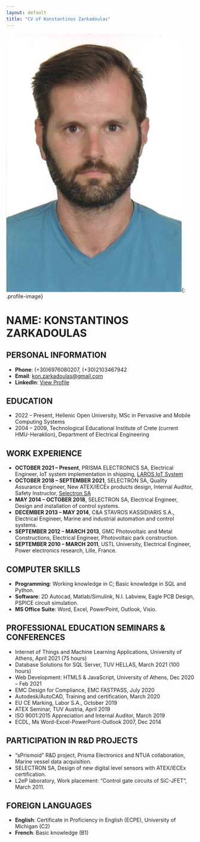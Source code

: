 ```yaml
---
layout: default
title: "CV of Konstantinos Zarkadoulas"
---
```


![Profile Photo of Konstantinos Zarkadoulas](https://raw.githubusercontent.com/KonstantinosZarkadoulas/cvzarkadoulas/refs/heads/main/ZARKADOULAS%20PHOTO%20(1).jpg){: .profile-image}

# NAME: KONSTANTINOS ZARKADOULAS

## PERSONAL INFORMATION
- **Phone**: (+30)6976080207, (+30)2103467942
- **Email**: [kon.zarkadoulas@gmail.com](mailto:kon.zarkadoulas@gmail.com)
- **LinkedIn**: [View Profile](https://www.linkedin.com/in/konstantinos-zarkadoulas-6a727360/)

## EDUCATION
- 2022 – Present, Hellenic Open University, MSc in Pervasive and Mobile Computing Systems
- 2004 – 2009, Technological Educational Institute of Crete (current HMU-Heraklion), Department of Electrical Engineering

## WORK EXPERIENCE
- **OCTOBER 2021 – Present**, PRISMA ELECTRONICS SA, Electrical Engineer, IoT system implementation in shipping, [LAROS IoT System](https://www.laros.gr/index.php#data)
- **OCTOBER 2018 – SEPTEMBER 2021**, SELECTRON SA, Quality Assurance Engineer, New ATEX/IECEx products design, Internal Auditor, Safety Instructor, [Selectron SA](https://www.selectron.gr)
- **MAY 2014 – OCTOBER 2018**, SELECTRON SA, Electrical Engineer, Design and installation of control systems.
- **DECEMBER 2013 – MAY 2014**, C&A STAVROS KASSIDIARIS S.A., Electrical Engineer, Marine and industrial automation and control systems.
- **SEPTEMBER 2012 – MARCH 2013**, GMC Photovoltaic and Metal Constructions, Electrical Engineer, Photovoltaic park construction.
- **SEPTEMBER 2010 – MARCH 2011**, USTL University, Electrical Engineer, Power electronics research, Lille, France.

## COMPUTER SKILLS
- **Programming**: Working knowledge in C; Basic knowledge in SQL and Python.
- **Software**: 2D Autocad, Matlab/Simulink, N.I. Labview, Eagle PCB Design, PSPICE circuit simulation.
- **MS Office Suite**: Word, Excel, PowerPoint, Outlook, Visio.

## PROFESSIONAL EDUCATION SEMINARS & CONFERENCES
- Internet of Things and Machine Learning Applications, University of Athens, April 2021 (75 hours)
- Database Solutions for SQL Server, TUV HELLAS, March 2021 (100 hours)
- Web Development: HTML5 & JavaScript, University of Athens, Dec 2020 – Feb 2021
- EMC Design for Compliance, EMC FASTPASS, July 2020
- Autodesk/AutoCAD, Training and certification, March 2020
- EU CE Marking, Labor S.A., October 2019
- ATEX Seminar, TUV Austria, April 2019
- ISO 9001:2015 Appreciation and Internal Auditor, March 2019
- ECDL, Ms Word-Excel-PowerPoint-Outlook 2007, Dec 2014

## PARTICIPATION IN R&D PROJECTS
- “sPrismoid” R&D project, Prisma Electronics and NTUA collaboration, Marine vessel data acquisition.
- SELECTRON SA, Design of new digital level sensors with ATEX/IECEx certification.
- L2eP laboratory, Work placement: “Control gate circuits of SiC-JFET”, March 2011.

## FOREIGN LANGUAGES
- **English**: Certificate in Proficiency in English (ECPE), University of Michigan (C2)
- **French**: Basic knowledge (B1)
